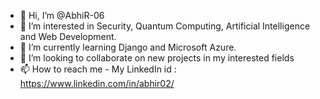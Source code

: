 - 👋 Hi, I’m @AbhiR-06
- 👀 I’m interested in Security, Quantum Computing, Artificial Intelligence and Web Development.
- 🌱 I’m currently learning Django and Microsoft Azure.
- 💞️ I’m looking to collaborate on new projects in my interested fields
- 📫 How to reach me - My LinkedIn id : https://www.linkedin.com/in/abhir02/

<!---
AbhiR-06/AbhiR-06 is a ✨ special ✨ repository because its `README.md` (this file) appears on your GitHub profile.
You can click the Preview link to take a look at your changes.
--->
